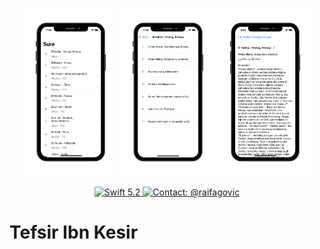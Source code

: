 <p align="center">
  <img src="README_Mockups/mockup1.png" width="30%" />
  <img src="README_Mockups/mockup2.png" width="30%" />
  <img src="README_Mockups/mockup3.png" width="30%" />
</p>


<p align="center">
  <a href="#">
    <img src="https://img.shields.io/badge/Swift-5.2-orange.svg" alt="Swift 5.2">
  </a>
  <a href="https://twitter.com/raifagovic">
    <img src="https://img.shields.io/badge/Contact-@raifagovic-%231DA1F2.svg" alt="Contact: @raifagovic">
  </a>
</p>

# Tefsir Ibn Kesir

